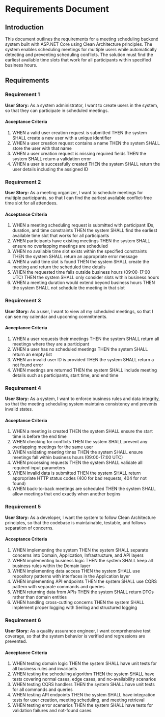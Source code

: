 # Requirements Document

## Introduction

This document outlines the requirements for a meeting scheduling backend system built with ASP.NET Core using Clean Architecture principles. The system enables scheduling meetings for multiple users while automatically detecting and preventing scheduling conflicts. The solution must find the earliest available time slots that work for all participants within specified business hours.

## Requirements

### Requirement 1

**User Story:** As a system administrator, I want to create users in the system, so that they can participate in scheduled meetings.

#### Acceptance Criteria

1. WHEN a valid user creation request is submitted THEN the system SHALL create a new user with a unique identifier
2. WHEN a user creation request contains a name THEN the system SHALL store the user with that name
3. WHEN a user creation request is missing required fields THEN the system SHALL return a validation error
4. WHEN a user is successfully created THEN the system SHALL return the user details including the assigned ID

### Requirement 2

**User Story:** As a meeting organizer, I want to schedule meetings for multiple participants, so that I can find the earliest available conflict-free time slot for all attendees.

#### Acceptance Criteria

1. WHEN a meeting scheduling request is submitted with participant IDs, duration, and time constraints THEN the system SHALL find the earliest available time slot that works for all participants
2. WHEN participants have existing meetings THEN the system SHALL ensure no overlapping meetings are scheduled
3. WHEN no available time slot exists within the specified constraints THEN the system SHALL return an appropriate error message
4. WHEN a valid time slot is found THEN the system SHALL create the meeting and return the scheduled time details
5. WHEN the requested time falls outside business hours (09:00-17:00 UTC) THEN the system SHALL only consider slots within business hours
6. WHEN a meeting duration would extend beyond business hours THEN the system SHALL not schedule the meeting in that slot

### Requirement 3

**User Story:** As a user, I want to view all my scheduled meetings, so that I can see my calendar and upcoming commitments.

#### Acceptance Criteria

1. WHEN a user requests their meetings THEN the system SHALL return all meetings where they are a participant
2. WHEN a user has no scheduled meetings THEN the system SHALL return an empty list
3. WHEN an invalid user ID is provided THEN the system SHALL return a not found error
4. WHEN meetings are returned THEN the system SHALL include meeting details such as participants, start time, and end time

### Requirement 4

**User Story:** As a system, I want to enforce business rules and data integrity, so that the meeting scheduling system maintains consistency and prevents invalid states.

#### Acceptance Criteria

1. WHEN a meeting is created THEN the system SHALL ensure the start time is before the end time
2. WHEN checking for conflicts THEN the system SHALL prevent any overlapping meetings for the same user
3. WHEN validating meeting times THEN the system SHALL ensure meetings fall within business hours (09:00-17:00 UTC)
4. WHEN processing requests THEN the system SHALL validate all required input parameters
5. WHEN invalid data is submitted THEN the system SHALL return appropriate HTTP status codes (400 for bad requests, 404 for not found)
6. WHEN back-to-back meetings are scheduled THEN the system SHALL allow meetings that end exactly when another begins

### Requirement 5

**User Story:** As a developer, I want the system to follow Clean Architecture principles, so that the codebase is maintainable, testable, and follows separation of concerns.

#### Acceptance Criteria

1. WHEN implementing the system THEN the system SHALL separate concerns into Domain, Application, Infrastructure, and API layers
2. WHEN implementing business logic THEN the system SHALL keep all business rules within the Domain layer
3. WHEN implementing data access THEN the system SHALL use repository patterns with interfaces in the Application layer
4. WHEN implementing API endpoints THEN the system SHALL use CQRS pattern with separate commands and queries
5. WHEN returning data from APIs THEN the system SHALL return DTOs rather than domain entities
6. WHEN handling cross-cutting concerns THEN the system SHALL implement proper logging with Serilog and structured logging

### Requirement 6

**User Story:** As a quality assurance engineer, I want comprehensive test coverage, so that the system behavior is verified and regressions are prevented.

#### Acceptance Criteria

1. WHEN testing domain logic THEN the system SHALL have unit tests for all business rules and invariants
2. WHEN testing the scheduling algorithm THEN the system SHALL have tests covering normal cases, edge cases, and no-availability scenarios
3. WHEN testing CQRS handlers THEN the system SHALL have unit tests for all commands and queries
4. WHEN testing API endpoints THEN the system SHALL have integration tests for user creation, meeting scheduling, and meeting retrieval
5. WHEN testing error scenarios THEN the system SHALL have tests for validation failures and not-found cases
